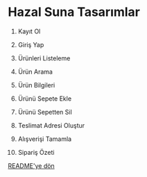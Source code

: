 # Hazal Suna Tasarımlar #

1. Kayıt Ol

2. Giriş Yap

3. Ürünleri Listeleme

4. Ürün Arama

5. Ürün Bilgileri

6. Ürünü Sepete Ekle

7. Ürünü Sepetten Sil

8. Teslimat Adresi Oluştur

9. Alışverişi Tamamla

10. Sipariş Özeti

[README'ye dön](../README.md)

